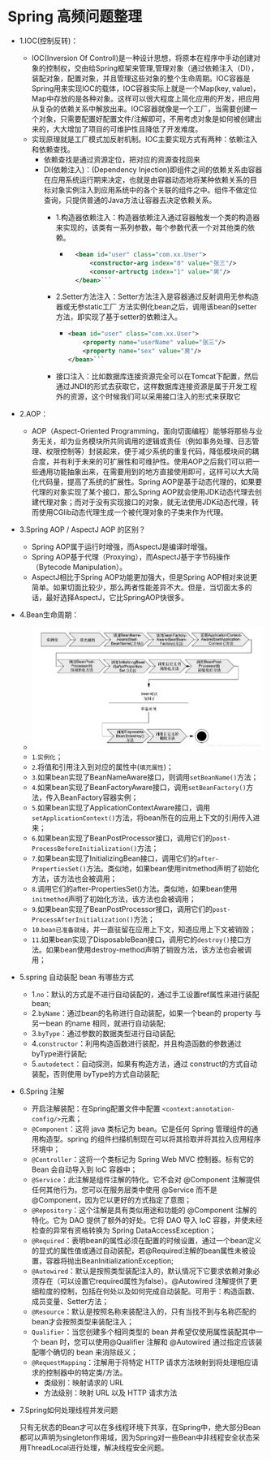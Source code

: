 # Spring 高频问题整理
- 1.IOC(控制反转)：
  - IOC(Inversion Of Controll)是一种设计思想，将原本在程序中手动创建对象的控制权，交由给Spring框架来管理,管理对象（通过依赖注入（DI），装配对象，配置对象，并且管理这些对象的整个生命周期。IOC容器是Spring用来实现IOC的载体，IOC容器实际上就是一个Map(key, value)，Map中存放的是各种对象。这样可以很大程度上简化应用的开发，把应用从复杂的依赖关系中解放出来。IOC容器就像是一个工厂，当需要创建一个对象，只需要配置好配置文件/注解即可，不用考虑对象是如何被创建出来的，大大增加了项目的可维护性且降低了开发难度。
  - 实现原理就是工厂模式加反射机制。IOC主要实现方式有两种：依赖注入和依赖查找。
    - 依赖查找是通过资源定位，把对应的资源查找回来
    - DI(依赖注入)：(Dependency Injection)即组件之间的依赖关系由容器在应用系统运行期来决定，也就是由容器动态地将某种依赖关系的目标对象实例注入到应用系统中的各个关联的组件之中。组件不做定位查询，只提供普通的Java方法让容器去决定依赖关系。
      - 1.构造器依赖注入：构造器依赖注入通过容器触发一个类的构造器来实现的，该类有一系列参数，每个参数代表一个对其他类的依赖。
        - ```xml 
            <bean id="user" class="com.xx.User">
                <constructor-arg index="0" value="张三"/>
                <consor-artructg index="1" value="男"/>
            </bean>```
        
      - 2.Setter方法注入：Setter方法注入是容器通过反射调用无参构造器或无参static工厂 方法实例化bean之后，调用该bean的setter方法，即实现了基于setter的依赖注入。
  
        - ```xml
          <bean id="user" class="com.xx.User">
              <property name="userName" value="张三"/>
              <property name="sex" value="男"/>
          </bean>```
        
      - 接口注入：比如数据库连接资源完全可以在Tomcat下配置，然后通过JNDI的形式去获取它，这样数据库连接资源是属于开发工程外的资源，这个时候我们可以采用接口注入的形式来获取它 
  


- 2.AOP：
  - AOP（Aspect-Oriented Programming，面向切面编程）能够将那些与业务无关，却为业务模块所共同调用的逻辑或责任（例如事务处理、日志管理、权限控制等）封装起来，便于减少系统的重复代码，降低模块间的耦合度，并有利于未来的可扩展性和可维护性。使用AOP之后我们可以把一些通用功能抽象出来，在需要用到的地方直接使用即可，这样可以大大简化代码量，提高了系统的扩展性。Spring AOP是基于动态代理的，如果要代理的对象实现了某个接口，那么Spring AOP就会使用JDK动态代理去创建代理对象；而对于没有实现接口的对象，就无法使用JDK动态代理，转而使用CGlib动态代理生成一个被代理对象的子类来作为代理。

- 3.Spring AOP / AspectJ AOP 的区别？
  - Spring AOP属于运行时增强，而AspectJ是编译时增强。
  - Spring AOP基于代理（Proxying），而AspectJ基于字节码操作（Bytecode Manipulation）。
  - AspectJ相比于Spring AOP功能更加强大，但是Spring AOP相对来说更简单。如果切面比较少，那么两者性能差异不大。但是，当切面太多的话，最好选择AspectJ，它比SpringAOP快很多。
  
- 4.Bean生命周期：
  - ![Bean生命周期](/主流框架/images/bean生命周期.png)
  - `1`.`实例化`；
  - `2`.将值和引用注入到对应的属性中(`填充属性`)；
  - `3`.如果bean实现了BeanNameAware接口，则调用`setBeanName()`方法；
  - `4`.如果bean实现了BeanFactoryAware接口，调用`setBeanFactory()`方法，传入BeanFactory容器实例；
  - `5`.如果bean实现了ApplicationContextAware接口，调用`setApplicationContext()`方法，将bean所在的应用上下文的引用传入进来；
  - `6`.如果bean实现了BeanPostProcessor接口，调用它们的`post-ProcessBeforeInitialization()`方法；
  - `7`.如果bean实现了InitializingBean接口，调用它们的`after-PropertiesSet()`方法。类似地，如果bean使用initmethod声明了初始化方法，该方法也会被调用；
  - `8`.调用它们的after-PropertiesSet()方法。类似地，如果bean使用`initmethod`声明了初始化方法，该方法也会被调用；
  - `9`.如果bean实现了BeanPostProcessor接口，调用它们的`post-ProcessAfterInitialization()`方法；
  - `10`.`bean已准备就绪`，并一直驻留在应用上下文，知道应用上下文被销毁；
  - `11`.如果bean实现了DisposableBean接口，调用它的`destroy()`接口方法。如果bean使用destroy-method声明了销毁方法，该方法也会被调用；

- 5.spring 自动装配 bean 有哪些方式
  - 1.`no`：默认的方式是不进行自动装配的，通过手工设置ref属性来进行装配bean;
  - 2.`byName`：通过bean的名称进行自动装配，如果一个bean的 property 与另一bean 的name 相同，就进行自动装配;
  - 3.`byType`：通过参数的数据类型进行自动装配;
  - 4.`constructor`：利用构造函数进行装配，并且构造函数的参数通过byType进行装配;
  - 5.`autodetect`：自动探测，如果有构造方法，通过 construct的方式自动装配，否则使用 byType的方式自动装配;
  
- 6.Spring 注解
  - 开启注解装配：在Spring配置文件中配置 ```<context:annotation-config/>```元素；
  - `@Component`：这将 java 类标记为 bean。它是任何 Spring 管理组件的通用构造型。spring 的组件扫描机制现在可以将其拾取并将其拉入应用程序环境中；
  - `@Controller`：这将一个类标记为 Spring Web MVC 控制器。标有它的 Bean 会自动导入到 IoC 容器中；
  - `@Service`：此注解是组件注解的特化。它不会对 @Component 注解提供任何其他行为。您可以在服务层类中使用 @Service 而不是 @Component，因为它以更好的方式指定了意图；
  - `@Repository`：这个注解是具有类似用途和功能的 @Component 注解的特化。它为 DAO 提供了额外的好处。它将 DAO 导入 IoC 容器，并使未经检查的异常有资格转换为 Spring DataAccessException；
  - `@Required`：表明bean的属性必须在配置的时候设置，通过一个bean定义的显式的属性值或通过自动装配，若@Required注解的bean属性未被设置，容器将抛出BeanInitializationException;
  - `@Autowired`：默认是按照类型装配注入的，默认情况下它要求依赖对象必须存在（可以设置它required属性为false）。@Autowired 注解提供了更细粒度的控制，包括在何处以及如何完成自动装配。可用于：构造函数、成员变量、Setter方法；
  - `@Resource`：默认是按照名称来装配注入的，只有当找不到与名称匹配的bean才会按照类型来装配注入；
  - `Qualifier`：当您创建多个相同类型的 bean 并希望仅使用属性装配其中一个 bean 时，您可以使用@Qualifier 注解和 @Autowired 通过指定应该装配哪个确切的 bean 来消除歧义；
  - `@RequestMapping`：注解用于将特定 HTTP 请求方法映射到将处理相应请求的控制器中的特定类/方法。
    - 类级别：映射请求的 URL
    - 方法级别：映射 URL 以及 HTTP 请求方法
  
- 7.Spring如何处理线程并发问题
  
  只有无状态的Bean才可以在多线程环境下共享，在Spring中，绝大部分Bean都可以声明为singleton作用域，因为Spring对一些Bean中非线程安全状态采用ThreadLocal进行处理，解决线程安全问题。